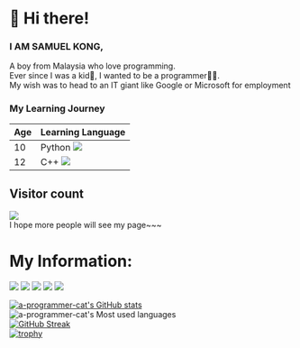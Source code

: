 # 👋 Hi there! 
### I AM SAMUEL KONG,  
 A boy from Malaysia who love programming.  
Ever since I was a kid👦, I wanted to be a programmer👨‍💻.   
My wish was to head to an IT giant like Google or Microsoft for employment
### My Learning Journey
| Age | Learning Language |   
| ---- | ---- |  
| 10 | Python <span > <img src="https://img.shields.io/badge/python-3670A0?logo=python&logoColor=ffdd54" /> <span > |  
| 12 | C++ <span > <img src="https://img.shields.io/badge/C%2B%2B-00599C?logo=cplusplus&logoColor=fff" /> <span > |

## Visitor count  
![](https://profile-counter.glitch.me/a-programmer-cat/count.svg)  
I hope more people will see my page~~~
  
# My Information:  
![](http://github-profile-summary-cards.vercel.app/api/cards/profile-details?username=a-programmer-cat&theme=github_dark)
![](http://github-profile-summary-cards.vercel.app/api/cards/repos-per-language?username=a-programmer-cat&theme=github_dark)
![](http://github-profile-summary-cards.vercel.app/api/cards/most-commit-language?username=a-programmer-cat&theme=github_dark)
![](http://github-profile-summary-cards.vercel.app/api/cards/stats?username=a-programmer-cat&theme=github_dark)
![](http://github-profile-summary-cards.vercel.app/api/cards/productive-time?username=a-programmer-cat&theme=github_dark&utcOffset=8)
<!-- ![](https://raw.githubusercontent.com/a-programmer-cat/a-programmer-cat/main/assets/github-contribution-grid-snake.svg) -->

[![a-programmer-cat's GitHub stats](https://github-readme-stats.vercel.app/api?username=a-programmer-cat&&show_icons=true&title_color=ffffff&icon_color=bb2acf&text_color=daf7dc&bg_color=151515)](https://github.com/anuraghazra/github-readme-stats)
![a-programmer-cat's Most used languages](https://github-readme-stats.vercel.app/api/top-langs/?username=a-programmer-cat&layout=compact&hide_border=true&langs_count=10&theme=github_dark)  
[![GitHub Streak](https://github-readme-streak-stats.herokuapp.com/?user=a-programmer-cat&theme=github_dark)](https://git.io/streak-stats)  
[![trophy](https://github-profile-trophy.vercel.app/?username=a-programmer-cat&theme=onedark)](https://github.com/ryo-ma/github-profile-trophy)  



          
